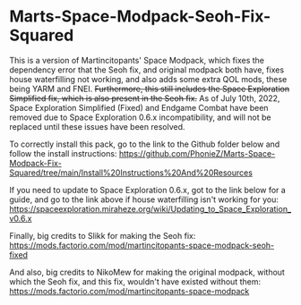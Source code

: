 # Marts-Space-Modpack-Seoh-Fix-Squared
This is a version of Martincitopants' Space Modpack, which fixes the dependency error that the Seoh fix, and original modpack both have, fixes house waterfilling not working, and also adds some extra QOL mods, these being YARM and FNEI. ~~Furthermore, this still includes the Space Exploration Simplified fix, which is also present in the Seoh fix.~~
As of July 10th, 2022, Space Exploration Simplified (Fixed) and Endgame Combat have been removed due to Space Exploration 0.6.x incompatibility, and will not be replaced until these issues have been resolved.

To correctly install this pack, go to the link to the Github folder below and follow the install instructions:
https://github.com/PhonieZ/Marts-Space-Modpack-Fix-Squared/tree/main/Install%20Instructions%20And%20Resources

If you need to update to Space Exploration 0.6.x, got to the link below for a guide, and go to the link above if house waterfilling isn't working for you:
https://spaceexploration.miraheze.org/wiki/Updating_to_Space_Exploration_v0.6.x

Finally, big credits to Slikk for making the Seoh fix:
https://mods.factorio.com/mod/martincitopants-space-modpack-seoh-fixed

And also, big credits to NikoMew for making the original modpack, without which the Seoh fix, and this fix, wouldn't have existed without them:
https://mods.factorio.com/mod/martincitopants-space-modpack
